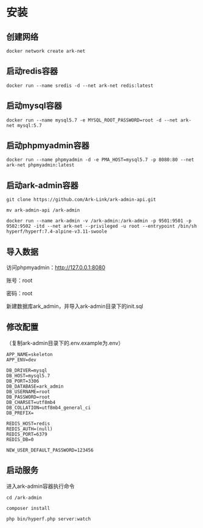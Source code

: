 # 安装

## 创建网络

```shell
docker network create ark-net
```

## 启动redis容器

```shell
docker run --name sredis -d --net ark-net redis:latest
```

## 启动mysql容器

```shell
docker run --name mysql5.7 -e MYSQL_ROOT_PASSWORD=root -d --net ark-net mysql:5.7
```

## 启动phpmyadmin容器

```shell
docker run --name phpmyadmin -d -e PMA_HOST=mysql5.7 -p 8080:80 --net ark-net phpmyadmin:latest
```

## 启动ark-admin容器

```shell
git clone https://github.com/Ark-Link/ark-admin-api.git

mv ark-admin-api /ark-admin

docker run --name ark-admin -v /ark-admin:/ark-admin -p 9501:9501 -p 9502:9502 -itd --net ark-net --privileged -u root --entrypoint /bin/sh hyperf/hyperf:7.4-alpine-v3.11-swoole
```

## 导入数据

访问phpmyadmin：http://127.0.0.1:8080

账号：root

密码：root

新建数据库ark_admin，并导入ark-admin目录下的init.sql

## 修改配置

（复制ark-admin目录下的.env.example为.env）

```
APP_NAME=skeleton
APP_ENV=dev

DB_DRIVER=mysql
DB_HOST=mysql5.7
DB_PORT=3306
DB_DATABASE=ark_admin
DB_USERNAME=root
DB_PASSWORD=root
DB_CHARSET=utf8mb4
DB_COLLATION=utf8mb4_general_ci
DB_PREFIX=

REDIS_HOST=redis
REDIS_AUTH=(null)
REDIS_PORT=6379
REDIS_DB=0

NEW_USER_DEFAULT_PASSWORD=123456
```

## 启动服务

进入ark-admin容器执行命令

```shell
cd /ark-admin

composer install

php bin/hyperf.php server:watch
```

